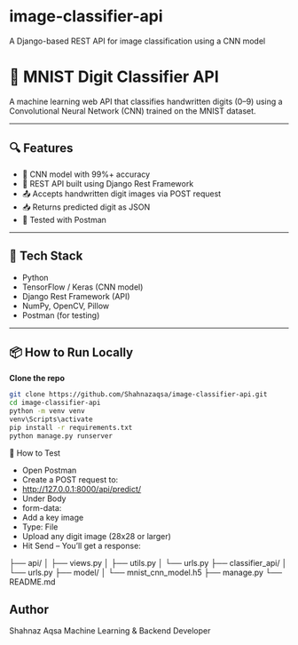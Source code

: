 # image-classifier-api
A Django-based REST API for image classification using a CNN model

# 🧠 MNIST Digit Classifier API

A machine learning web API that classifies handwritten digits (0–9) using a Convolutional Neural Network (CNN) trained on the MNIST dataset.

---

## 🔍 Features

- 🧠 CNN model with 99%+ accuracy
- 🎯 REST API built using Django Rest Framework
- 📤 Accepts handwritten digit images via POST request
- 📥 Returns predicted digit as JSON
- 🧪 Tested with Postman

---

## 🚀 Tech Stack

- Python
- TensorFlow / Keras (CNN model)
- Django Rest Framework (API)
- NumPy, OpenCV, Pillow
- Postman (for testing)

---

## 📦 How to Run Locally

 **Clone the repo**
```bash
git clone https://github.com/Shahnazaqsa/image-classifier-api.git
cd image-classifier-api
python -m venv venv
venv\Scripts\activate
pip install -r requirements.txt
python manage.py runserver
```

🧪 How to Test 
- Open Postman
- Create a POST request to:
- http://127.0.0.1:8000/api/predict/
-  Under Body 
  - form-data:
  - Add a key image
  - Type: File
  - Upload any digit image (28x28 or larger)
  - Hit Send – You’ll get a response:


├── api/
│   ├── views.py
│   ├── utils.py
│   └── urls.py
├── classifier_api/
│   └── urls.py
├── model/
│   └── mnist_cnn_model.h5
├── manage.py
└── README.md

## Author
Shahnaz Aqsa
Machine Learning & Backend Developer


